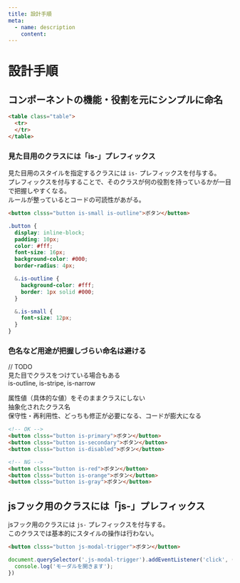 ```yaml
---
title: 設計手順
meta:
  - name: description
    content: 
---
```


# 設計手順

## コンポーネントの機能・役割を元にシンプルに命名

```html
<table class="table">
  <tr>
  </tr>
</table>
```

### 見た目用のクラスには「is-」プレフィックス

見た目用のスタイルを指定するクラスには ```is-``` プレフィックスを付与する。  
プレフィックスを付与することで、そのクラスが何の役割を持っているかが一目で把握しやすくなる。  
ルールが整っているとコードの可読性があがる。

```html
<button clsss="button is-small is-outline">ボタン</button>
```
```scss
.button {
  display: inline-block;
  padding: 10px;
  color: #fff;
  font-size: 16px;
  background-color: #000;
  border-radius: 4px;

  &.is-outline {
    background-color: #fff;
    border: 1px solid #000;
  }

  &.is-small {
    font-size: 12px;
  }
}
```

### 色名など用途が把握しづらい命名は避ける

// TODO  
見た目でクラスをつけている場合もある  
is-outline, is-stripe, is-narrow

属性値（具体的な値）をそのままクラスにしない  
抽象化されたクラス名  
保守性・再利用性、どっちも修正が必要になる、コードが膨大になる

```html
<!-- OK -->
<button clsss="button is-primary">ボタン</button>
<button clsss="button is-secondary">ボタン</button>
<button clsss="button is-disabled">ボタン</button>

<!-- NG -->
<button clsss="button is-red">ボタン</button>
<button clsss="button is-orange">ボタン</button>
<button clsss="button is-gray">ボタン</button>
```


## jsフック用のクラスには「js-」プレフィックス

jsフック用のクラスには ```js-``` プレフィックスを付与する。  
このクラスでは基本的にスタイルの操作は行わない。

```html
<button clsss="button js-modal-trigger">ボタン</button>
```
```js
document.querySelector('.js-modal-trigger').addEventListener('click', () => {
  console.log('モーダルを開きます');
})
```